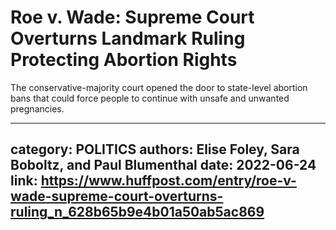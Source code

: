 # Roe v. Wade: Supreme Court Overturns Landmark Ruling Protecting Abortion Rights

The conservative-majority court opened the door to state-level abortion bans that could force people to continue with unsafe and unwanted pregnancies.

---
category: POLITICS
authors: Elise Foley, Sara Boboltz, and Paul Blumenthal
date: 2022-06-24
link: https://www.huffpost.com/entry/roe-v-wade-supreme-court-overturns-ruling_n_628b65b9e4b01a50ab5ac869
---
